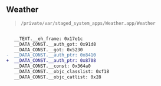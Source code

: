 ## Weather

> `/private/var/staged_system_apps/Weather.app/Weather`

```diff

   __TEXT.__eh_frame: 0x17e1c
   __DATA_CONST.__auth_got: 0x91d8
   __DATA_CONST.__got: 0x5230
-  __DATA_CONST.__auth_ptr: 0x8410
+  __DATA_CONST.__auth_ptr: 0x8708
   __DATA_CONST.__const: 0x364a0
   __DATA_CONST.__objc_classlist: 0xf18
   __DATA_CONST.__objc_catlist: 0x28

```
